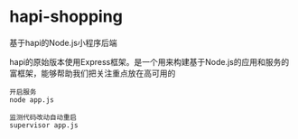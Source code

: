 ﻿# hapi-shopping
基于hapi的Node.js小程序后端

hapi的原始版本使用Express框架。是一个用来构建基于Node.js的应用和服务的富框架，能够帮助我们把关注重点放在高可用的


```
开启服务
node app.js
```

```
监测代码改动自动重启
supervisor app.js
```